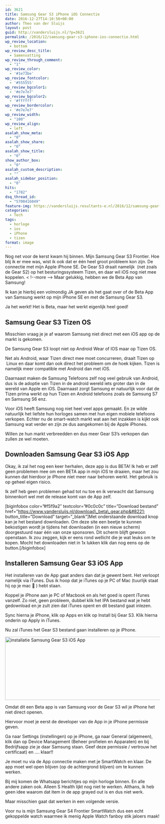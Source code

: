 ```yaml
---
id: 3621
title: Samsung Gear S3 iPhone iOS Connectie
date: 2016-12-27T14:10:50+00:00
author: Theo van der Sluijs
layout: post
guid: http://vandersluijs.nl/?p=3621
permalink: /2016/12/samsung-gear-s3-iphone-ios-connectie.html
wp_review_location:
  - bottom
wp_review_desc_title:
  - Samenvatting
wp_review_through_comment:
  - "1"
wp_review_color:
  - '#1e73be'
wp_review_fontcolor:
  - '#555555'
wp_review_bgcolor1:
  - '#e7e7e7'
wp_review_bgcolor2:
  - '#ffffff'
wp_review_bordercolor:
  - '#e7e7e7'
wp_review_width:
  - "100"
wp_review_align:
  - left
asalah_show_meta:
  - "0"
asalah_show_share:
  - "0"
asalah_show_title:
  - "0"
show_author_box:
  - "0"
asalah_custom_description:
  - ""
asalah_sidebar_position:
  - "0"
hits:
  - "1782"
dsq_thread_id:
  - "5700416049"
feature-img: https://vandersluijs.resultants-e.nl/2016/12/samsung-gear-s3-frontier-8-825x510.jpg
categories:
  - Tech
tags:
  - horloge
  - ios
  - iPhone
  - tizen
format: image
---
```

Nog net voor de kerst kwam hij binnen. Mijn Samsung Gear S3 Frontier. Hoe blij ik er mee was, wist ik ook dat er één heel groot probleem kon zijn. De connectie met mijn Apple iPhone SE. De Gear S3 draait namelijk  (net zoals de Gear S2) op het besturingssysteem Tizen, en daar wil iOS nog niet mee koppelen.
< !--more -->
Maar gelukkig, hebben we de Beta App van Samsung!<!--more-->

Ik kan je hierbij een volmondig JA geven als het gaat over of de Beta App van Samsung werkt op mijn iPhone SE en met de Samsung Gear S3.

Ja het werkt! Het is Beta, maar het werkt eigenlijk heel goed!

## Samsung Gear S3 Tizen OS

Misschien vraag je je af waarom Samsung niet direct met een iOS app op de markt is gekomen.

De Samsung Gear S3 loopt niet op Android Wear of IOS maar op Tizen OS.

Net als Android, waar Tizen direct mee moet concurreren, draait Tizen op  Linux en daar komt dan ook direct het probleem om de hoek kijken. Tizen is namelijk meer compatible met Android dan met iOS.

Daarnaast maken de Samsung Telefoons zelf nog veel gebruik van Android, dus is de adoptie van Tizen in de android wereld iets groter dan in de wereld van Apple en iOS. Daarnaast zorgt Samsung er natuurlijk voor dat de Tizen prima werkt op hun Tizen en Android telefoons zoals de Samsung S7 en Samsung S6 enz.

Voor iOS heeft Samsung nog niet heel veel apps gemaakt. En ze wilde natuurlijk het liefste hun horloges samen met hun eigen mobiele telefoons verkopen. Echter nu de smart-watch markt wat aan het inzakken is kijkt ook Samsung wat verder en zijn ze dus aangekomen bij de Apple iPhones.

Willen ze hun markt verbreedden en dus meer Gear S3&#8217;s verkopen dan zullen ze wel moeten.

## Downloaden Samsung Gear S3 iOS App

Okay, ik zal het nog een keer herhalen, deze app is dus BETA! Ik heb er zelf geen problemen mee om een BETA app in mijn iOS te draaien, maar het zou kunnen dat hierdoor je iPhone niet meer naar behoren werkt. Het gebruik is op geheel eigen risico.

Ik zelf heb geen problemen gehad tot nu toe en ik verwacht dat Samsung binnenkort wel met de release komt van de App zelf.

[biginfobox color=&#8221;#f5f9a2&#8243; textcolor=&#8221;#0c0c0c&#8221; title=&#8221;Download bestand&#8221; href=&#8221;https://www.vandersluijs.nl/download\_beta\_gear.php&#8221; button\_title=&#8221;Download&#8221; target=&#8221;\_blank&#8221;]Met onderstaande download knop kan je het bestand downloaden. Om deze site een beetje te kunnen bekostigen wordt je tijdens het downloaden (in een nieuw scherm) doorgestuurd naar één van onze sponsoren. Dit scherm blijft gewoon openstaan. Ik zou zeggen, kijk er eens rond wellicht die je wat leuks om te kopen. Mocht het downloaden niet in 1x lukken klik dan nog eens op de button.[/biginfobox]

## Installeren Samsung Gear S3 iOS App

Het installeren van de App gaat anders dan dat je gewent bent. Het verloopt namelijk via iTunes. Dus ik hoop dat je iTunes op je PC of Mac (tuurlijk staat hij op je mac 🙂 ) hebt staan.

Koppel je iPhone aan je PC of Macbook en als het goed is opent iTunes vanzelf. Zo niet, geen probleem, dubbel klik het IPA bestand wat je hebt gedownload en je zult zien dat iTunes opent en dit bestand gaat inlezen.

Sync hierna je iPhone, klik op Apps en klik op Install bij Gear S3. Klik hierna onderin op Apply in iTunes.

Nu zal iTunes het Gear S3 bestand gaan installeren op je iPhone.

<img class="aligncenter size-full wp-image-3626" src="https://vandersluijs.resultants-e.nl/2016/12/Screen-Shot-2016-12-27-at-12.57.33.png" alt="installatie Samsung Gear S3 iOS App" width="578" height="206" srcset="https://vandersluijs.resultants-e.nl/2016/12/Screen-Shot-2016-12-27-at-12.57.33.png 578w, https://vandersluijs.resultants-e.nl/2016/12/Screen-Shot-2016-12-27-at-12.57.33-300x107.png 300w" sizes="(max-width: 578px) 100vw, 578px" />

Omdat dit een Beta app is van Samsung voor de Gear S3 wil je iPhone het niet direct openen.

Hiervoor moet je eerst de developer van de App in je iPhone permissie geven.

Ga naar Settings (instellingen) op je iPhone, ga naar General (algemeen), klik dan op Device Management (Beheer profielen en Apparaten) en bij Bedrijfsapp zie je daar Samsung staan. Geef deze permissie / vertrouw het certificaat) en &#8230;. klaar!!

Je moet nu via de App connectie maken met je SmartWatch en klaar. De app moet wel open blijven (op de achtergrond blijven) om te kunnen werken.

Bij mij komen de Whatsapp berichtjes op mijn horloge binnen. En alle andere zaken ook. Alleen S Health lijkt nog niet te werken. Althans, ik heb geen idee waarom dat item in de app grayed out is en dus niet werk.

Maar misschien gaat dat werken in een volgende versie.

Voor nu is mijn Samsung Gear S4 Frontier SmartWatch dus een echt gekoppelde watch waarmee ik menig Apple Watch fanboy stik jaloers maak!
